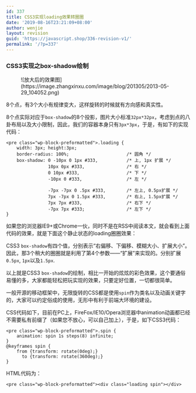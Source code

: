 ```yaml
---
id: 337
title: CSS3实现loading效果转圈圈
date: '2019-08-16T23:21:09+08:00'
author: wenjie
layout: revision
guid: 'https://javascript.shop/336-revision-v1/'
permalink: '/?p=337'
---
```


### CSS3实现之box-shadow绘制

<figure class="wp-block-image">![放大后的效果图](https://image.zhangxinxu.com/image/blog/201305/2013-05-29_104052.png)</figure>8个点，有3个大小有规律变大，这样旋转的时候就有方向感和真实性。

8个点实际对应于`box-shadow`的8个投影，图片大小标准`32px*32px`，考虑到点的八卦布局以及大小限制，因此，我们的容器本身只有`3px*3px`，于是，有如下的实现代码：

```
<pre class="wp-block-preformatted">.loading {
    width: 3px; height:3px;
    border-radius: 100%;                      /* 圆角 */
    box-shadow: 0 -10px 0 1px #333,           /* 上, 1px 扩展 */
                10px 0px #333,                /* 右 */    
                0 10px #333,                  /* 下 */
                -10px 0 #333,                 /* 左 */
                              
                -7px -7px 0 .5px #333,        /* 左上, 0.5px扩展 */
                7px -7px 0 1.5px #333,        /* 右上, 1.5px扩展 */                    
                7px 7px #333,                 /* 右下 */
                -7px 7px #333;                /* 左下 */
}
```

如果您的浏览器IE9+或Chrome一伙，同时不是在RSS中阅读本文，就会看到上面代码的效果，就是下面这个静止状态的loading圈圈效果：

CSS3 `box-shadow`有四个值，分别表示“右偏移、下偏移、模糊大小、扩展大小”。因此，那3个稍大的圈圈就是利用了第4个参数——“扩展”来实现的。分别扩展`0.5px`, `1px`以及`1.5px`.

以上就是CSS3 `box-shadow`的绘制，相比一开始的炫炫的彩色效果，这个要通俗易懂的多，大家都能轻松把玩实现的效果，只要定好位置，一切都很简单。

一般开源的移动框架中，无限旋转的CSS都是使用`spin`作为类名以及动画关键字的，大家可以约定俗成的使用，无形中有利于前端大环境的建设。

CSS代码如下，目前在PC上，FireFox/IE10/Opera浏览器中animation动画都已经不需要私有前缀了（如果您不放心，可以自己加上），于是，如下CSS3代码：

```
<pre class="wp-block-preformatted">.spin {
    animation: spin 1s steps(8) infinite;
}
@keyframes spin {
    from {transform: rotate(0deg);}
      to {transform: rotate(360deg);}
}
```

HTML代码为：

```
<pre class="wp-block-preformatted"><div class="loading spin"></div>
```